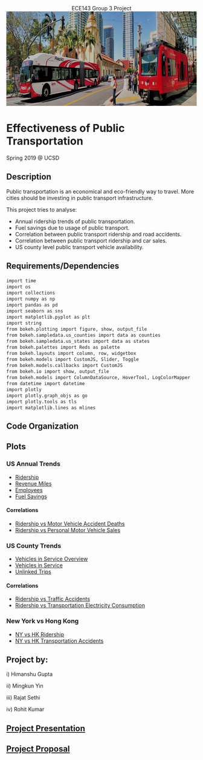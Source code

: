 <div style="text-align: center"> ECE143 Group 3 Project </div> 
<img src="w_BusTrolley_SantaFe.jpg" height="250" width="1550" alt="SDMTS">

# Effectiveness of Public Transportation

Spring 2019 @ UCSD

## Description
Public transportation is an economical and eco-friendly way to travel. More cities should be investing in public transport infrastructure.

This project tries to analyse:

* Annual ridership trends of public transportation.
* Fuel savings due to usage of public transport.
* Correlation between public transport ridership and road accidents.
* Correlation between public transport ridership and car sales.
* US county level public transport vehicle availability.

## Requirements/Dependencies
```
import time
import os
import collections
import numpy as np
import pandas as pd
import seaborn as sns
import matplotlib.pyplot as plt
import string
from bokeh.plotting import figure, show, output_file
from bokeh.sampledata.us_counties import data as counties
from bokeh.sampledata.us_states import data as states
from bokeh.palettes import Reds as palette
from bokeh.layouts import column, row, widgetbox
from bokeh.models import CustomJS, Slider, Toggle
from bokeh.models.callbacks import CustomJS
from bokeh.io import show, output_file
from bokeh.models import ColumnDataSource, HoverTool, LogColorMapper
from datetime import datetime
import plotly
import plotly.graph_objs as go
import plotly.tools as tls
import matplotlib.lines as mlines
```

## Code Organization

## Plots
### US Annual Trends
* [Ridership](http://acsweb.ucsd.edu/~rokumar/ridership_from_1922_rajat.html)
* [Revenue Miles](http://acsweb.ucsd.edu/~rokumar/miles_rajat_final.html)
* [Employees](http://acsweb.ucsd.edu/~rokumar/employee_compensation_us_rajat.html)
* [Fuel Savings](http://acsweb.ucsd.edu/~rokumar/employee_compensation_us_rajat.html)
#### Correlations
* [Ridership vs Motor Vehicle Accident Deaths](http://acsweb.ucsd.edu/~rokumar/corrTvD.jpg)
* [Ridership vs Personal Motor Vehicle Sales](http://acsweb.ucsd.edu/~rokumar/corrTvT.jpg)
### US County Trends
* [Vehicles in Service Overview](http://acsweb.ucsd.edu/~rokumar/VehiclesinService(per1000persons).html)
* [Vehicles in Service](http://acsweb.ucsd.edu/~rokumar/vehicles_in_service.html)
* [Unlinked Trips](http://acsweb.ucsd.edu/~rokumar/unlinked_trips.html)
#### Correlations
* [Ridership vs Traffic Accidents](http://acsweb.ucsd.edu/~rokumar/corrAvT.jpg)
* [Ridership vs Transportation Electricity Consumption](http://acsweb.ucsd.edu/~rokumar/corrAvE.jpg)
### New York vs Hong Kong
* [NY vs HK Ridership](http://acsweb.ucsd.edu/~rokumar/ny_vs_hk_ridership.html)
* [NY vs HK Transportation Accidents](http://acsweb.ucsd.edu/~rokumar/nyvshk_traffic.html)

## Project by:
i) Himanshu Gupta

ii) Mingkun Yin

iii) Rajat Sethi

iv) Rohit Kumar

[Project Presentation](https://drive.google.com/a/eng.ucsd.edu/file/d/1Bk8idTlstwerVcrGewY6Z3Pjgp48-w7_/view?usp=sharing)
---
[Project Proposal](https://drive.google.com/open?id=1tMI7DCHLvUNBs6RAQkT9LqQ2Diw3NZZU)
---
